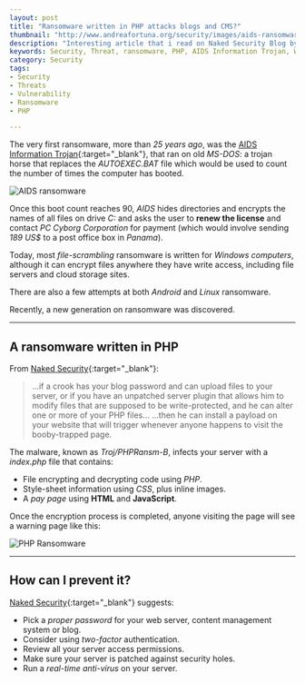 ```yaml
---
layout: post
title: "Ransomware written in PHP attacks blogs and CMS?"
thumbnail: "http://www.andreafortuna.org/security/images/aids-ransomware.png"
description: "Interesting article that i read on Naked Security Blog by Sophos, about a specific type of ransomware written in PHP attacking blogs and CMS"
keywords: Security, Threat, ransomware, PHP, AIDS Information Trojan, Windows
category: Security
tags: 
- Security
- Threats
- Vulnerability
- Ransomware
- PHP

---
```


The very first ransomware, more than *25 years ago*, was the [AIDS Information Trojan](https://en.wikipedia.org/wiki/AIDS_(Trojan_horse)){:target="_blank"}, that ran on old *MS-DOS*: a trojan horse that replaces the *AUTOEXEC.BAT* file which would be used to count the number of times the computer has booted. 

![AIDS ransomware](http://www.andreafortuna.org/security/images/aids-ransomware.png)

Once this boot count reaches 90, *AIDS* hides directories and encrypts the names of all files on drive *C:* and asks the user to **renew the license** and contact *PC Cyborg Corporation* for payment (which would involve sending *189 US$* to a post office box in *Panama*).

Today, most *file-scrambling* ransomware is written for *Windows computers*, although it can encrypt files anywhere they have write access, including file servers and cloud storage sites.

There are also a few attempts at both *Android* and *Linux* ransomware.

Recently, a new generation on ransomware was discovered.

<hr/>

A ransomware written in PHP
--

From [Naked Security](https://nakedsecurity.sophos.com/2016/03/02/php-ransomware-attacks-blogs-websites-content-managers-and-more/){:target="_blank"}:

>...if a crook has your blog password and can upload files to your server, or if you have an unpatched server plugin that allows him to modify files that are supposed to be write-protected, and he can alter one or more of your PHP files…
…then he can install a payload on your website that will trigger whenever anyone happens to visit the booby-trapped page.

The malware, known as *Troj/PHPRansm-B*, infects your server with a *index.php* file that contains:

- File encrypting and decrypting code using *PHP*.
- Style-sheet information using *CSS*, plus inline images.
- A *pay page* using **HTML** and **JavaScript**.

Once the encryption process is completed, anyone visiting the page will see a warning page like this:

![PHP Ransomware](https://sophosnews.files.wordpress.com/2016/03/paypage-640.png)

<hr/>

How can I prevent it?
--

[Naked Security](https://nakedsecurity.sophos.com/2016/03/02/php-ransomware-attacks-blogs-websites-content-managers-and-more/){:target="_blank"} suggests:

- Pick a *proper password* for your web server, content management system or blog. 
- Consider using *two-factor* authentication. 
- Review all your server access permissions. 
- Make sure your server is patched against security holes. 
- Run a *real-time anti-virus* on your server. 